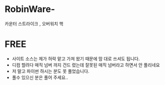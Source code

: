 # RobinWare-
카운터 스트라이크 , 오버워치 핵


# FREE
- 사이트 소스는 제가 허락 맡고 가져 왔기 때문에 맘 대로 쓰셔도 됩니다.
- 디컴 할려다 매직 넘버 까지 건드 렸는데 잘못된 매직 넘버라고 하면서 안 풀리네요 
- 저 말고 파이썬 하시는 분도 못 풀었습니다.
- 풀수 있으신 분은 풀어 주세요..

